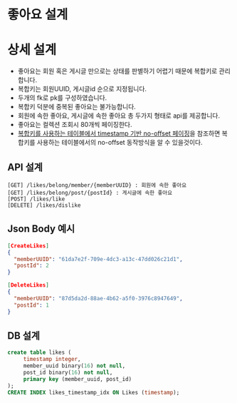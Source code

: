 # 좋아요 설계

# 상세 설계
* 좋아요는 회원 혹은 게시글 만으로는 상태를 판별하기 어렵기 때문에 복합키로 관리합니다.
* 복합키는 회원UUID, 게시글id 순으로 지정됩니다.
* 두개의 fk로 pk를 구성하였습니다.
* 복합키 덕분에 중복된 좋아요는 불가능합니다.
* 회원에 속한 좋아요, 게시글에 속한 좋아요 총 두가지 형태로 api를 제공합니다.
* 좋아요는 컬렉션 조회시 80개씩 페이징한다.
* [복합키를 사용하는 테이블에서 timestamp 기반 no-offset 페이징](https://github.com/liveforone/howru/blob/master/Documents/NO_OFFSET_IN_COMPOSITE_KEY_TABLE.md)을 참조하면 복합키를 사용하는 테이블에서의 no-offset 동작방식을 알 수 있을것이다.

## API 설계
```
[GET] /likes/belong/member/{memberUUID} : 회원에 속한 좋아요
[GET] /likes/belong/post/{postId} : 게시글에 속한 좋아요
[POST] /likes/like
[DELETE] /likes/dislike
```

## Json Body 예시
```json
[CreateLikes]
{
  "memberUUID": "61da7e2f-709e-4dc3-a13c-47dd026c21d1",
  "postId": 2
}

[DeleteLikes]
{
  "memberUUID": "87d5da2d-88ae-4b62-a5f0-3976c8947649",
  "postId": 1
}
```

## DB 설계
```sql
create table likes (
     timestamp integer,
     member_uuid binary(16) not null,
     post_id binary(16) not null,
     primary key (member_uuid, post_id)
);
CREATE INDEX likes_timestamp_idx ON Likes (timestamp);
```